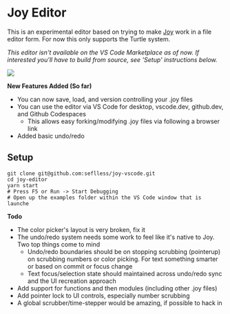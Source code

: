 # Joy Editor
This is an experimental editor based on trying to make [Joy](https://ncase.me/joy/) work in a file editor form. For now this only supports the Turtle system.

*This editor isn't available on the VS Code Marketplace as of now. If interested you'll have to build from source, see 'Setup' instructions below.*

<img src="docs/demo-capture.gif"/>



**New Features Added (So far)**
 - You can now save, load, and version controlling your .joy files
 - You can use the editor via VS Code for desktop, vscode.dev, github.dev, and Github Codespaces
   - This allows easy forking/modifying .joy files via following a browser link
 - Added basic undo/redo

## Setup

```
git clone git@github.com:seflless/joy-vscode.git
cd joy-editor
yarn start
# Press F5 or Run -> Start Debugging
# Open up the examples folder within the VS Code window that is launche
```

**Todo**
 - The color picker's layout is very broken, fix it
 - The undo/redo system needs some work to feel like it's native to Joy. Two top things come to mind
   - Undo/redo boundaries should be on stopping scrubbing (pointerup) on scrubbing numbers or color picking. For text something smarter or based on commit or focus change
   - Text focus/selection state should maintained across undo/redo sync and the UI recreation approach
 - Add support for functions and then modules (including other .joy files)
 - Add pointer lock to UI controls, especially number scrubbing
 - A global scrubber/time-stepper would be amazing, if possible to hack in
